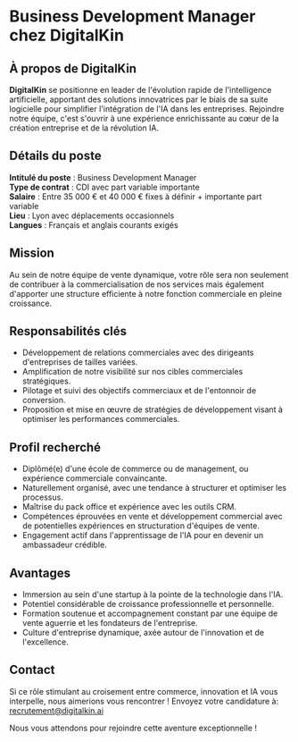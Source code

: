 # Business Development Manager chez DigitalKin

## À propos de DigitalKin
**DigitalKin** se positionne en leader de l'évolution rapide de l'intelligence artificielle, apportant des solutions innovatrices par le biais de sa suite logicielle pour simplifier l'intégration de l'IA dans les entreprises. Rejoindre notre équipe, c'est s'ouvrir à une expérience enrichissante au cœur de la création entreprise et de la révolution IA.

## Détails du poste
**Intitulé du poste** : Business Development Manager  
**Type de contrat** : CDI avec part variable importante  
**Salaire** : Entre 35 000 € et 40 000 € fixes à définir + importante part variable  
**Lieu** : Lyon avec déplacements occasionnels  
**Langues** : Français et anglais courants exigés

## Mission
Au sein de notre équipe de vente dynamique, votre rôle sera non seulement de contribuer à la commercialisation de nos services mais également d'apporter une structure efficiente à notre fonction commerciale en pleine croissance.

## Responsabilités clés
- Développement de relations commerciales avec des dirigeants d'entreprises de tailles variées.
- Amplification de notre visibilité sur nos cibles commerciales stratégiques.
- Pilotage et suivi des objectifs commerciaux et de l'entonnoir de conversion.
- Proposition et mise en œuvre de stratégies de développement visant à optimiser les performances commerciales.

## Profil recherché
- Diplômé(e) d'une école de commerce ou de management, ou expérience commerciale convaincante.
- Naturellement organisé, avec une tendance à structurer et optimiser les processus.
- Maîtrise du pack office et expérience avec les outils CRM.
- Compétences éprouvées en vente et développement commercial avec de potentielles expériences en structuration d'équipes de vente.
- Engagement actif dans l'apprentissage de l'IA pour en devenir un ambassadeur crédible.

## Avantages
- Immersion au sein d'une startup à la pointe de la technologie dans l'IA.
- Potentiel considérable de croissance professionnelle et personnelle.
- Formation soutenue et accompagnement constant par une équipe de vente aguerrie et les fondateurs de l'entreprise.
- Culture d'entreprise dynamique, axée autour de l'innovation et de l'excellence.

## Contact
Si ce rôle stimulant au croisement entre commerce, innovation et IA vous interpelle, nous aimerions vous rencontrer ! Envoyez votre candidature à: recrutement@digitalkin.ai

Nous vous attendons pour rejoindre cette aventure exceptionnelle !
